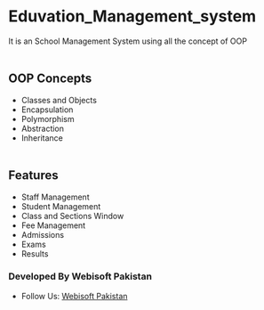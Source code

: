 # Eduvation_Management_system
 It is an School Management System using all the concept of OOP <br><br>
 
 ## OOP Concepts ##

* Classes and Objects
* Encapsulation
* Polymorphism
* Abstraction
* Inheritance
<br><br>

## Features ##

* Staff Management
* Student Management
* Class and Sections Window
* Fee Management
* Admissions
* Exams
* Results

### Developed By Webisoft Pakistan ###
* Follow Us:
[Webisoft Pakistan](http://www.facebook.com/WebisoftPakistan/ "Webisoft Pakistan")
